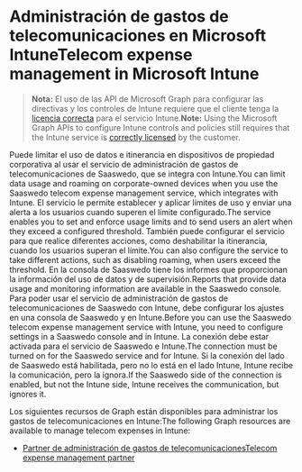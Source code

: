 # <a name="telecom-expense-management-in-microsoft-intune"></a><span data-ttu-id="0ae30-101">Administración de gastos de telecomunicaciones en Microsoft Intune</span><span class="sxs-lookup"><span data-stu-id="0ae30-101">Telecom expense management in Microsoft Intune</span></span>

> <span data-ttu-id="0ae30-102">**Nota:** El uso de las API de Microsoft Graph para configurar las directivas y los controles de Intune requiere que el cliente tenga la [licencia correcta](https://www.microsoft.com/en-us/cloud-platform/microsoft-intune-pricing) para el servicio Intune.</span><span class="sxs-lookup"><span data-stu-id="0ae30-102">**Note:** Using the Microsoft Graph APIs to configure Intune controls and policies still requires that the Intune service is [correctly licensed](https://www.microsoft.com/en-us/cloud-platform/microsoft-intune-pricing) by the customer.</span></span>

<span data-ttu-id="0ae30-103">Puede limitar el uso de datos e itinerancia en dispositivos de propiedad corporativa al usar el servicio de administración de gastos de telecomunicaciones de Saaswedo, que se integra con Intune.</span><span class="sxs-lookup"><span data-stu-id="0ae30-103">You can limit data usage and roaming on corporate-owned devices when you use the Saaswedo telecom expense management service, which integrates with Intune.</span></span> <span data-ttu-id="0ae30-104">El servicio le permite establecer y aplicar límites de uso y enviar una alerta a los usuarios cuando superen el límite configurado.</span><span class="sxs-lookup"><span data-stu-id="0ae30-104">The service enables you to set and enforce usage limits and to send users an alert when they exceed a configured threshold.</span></span> <span data-ttu-id="0ae30-105">También puede configurar el servicio para que realice diferentes acciones, como deshabilitar la itinerancia, cuando los usuarios superan el límite.</span><span class="sxs-lookup"><span data-stu-id="0ae30-105">You can also configure the service to take different actions, such as disabling roaming, when users exceed the threshold.</span></span> <span data-ttu-id="0ae30-106">En la consola de Saaswedo tiene los informes que proporcionan la información del uso de datos y de supervisión.</span><span class="sxs-lookup"><span data-stu-id="0ae30-106">Reports that provide data usage and monitoring information are available in the Saaswedo console.</span></span> <span data-ttu-id="0ae30-107">Para poder usar el servicio de administración de gastos de telecomunicaciones de Saaswedo con Intune, debe configurar los ajustes en una consola de Saaswedo y en Intune.</span><span class="sxs-lookup"><span data-stu-id="0ae30-107">Before you can use the Saaswedo telecom expense management service with Intune, you need to configure settings in a Saaswedo console and in Intune.</span></span> <span data-ttu-id="0ae30-108">La conexión debe estar activada para el servicio de Saaswedo e Intune.</span><span class="sxs-lookup"><span data-stu-id="0ae30-108">The connection must be turned on for the Saaswedo service and for Intune.</span></span> <span data-ttu-id="0ae30-109">Si la conexión del lado de Saaswedo está habilitada, pero no lo está en el lado Intune, Intune recibe la comunicación, pero la ignora.</span><span class="sxs-lookup"><span data-stu-id="0ae30-109">If the Saaswedo side of the connection is enabled, but not the Intune side, Intune receives the communication, but ignores it.</span></span>

<span data-ttu-id="0ae30-110">Los siguientes recursos de Graph están disponibles para administrar los gastos de telecomunicaciones en Intune:</span><span class="sxs-lookup"><span data-stu-id="0ae30-110">The following Graph resources are available to manage telecom expenses in Intune:</span></span>  

- [<span data-ttu-id="0ae30-111">Partner de administración de gastos de telecomunicaciones</span><span class="sxs-lookup"><span data-stu-id="0ae30-111">Telecom expense management partner</span></span>](intune_tem_telecomexpensemanagementpartner.md)
